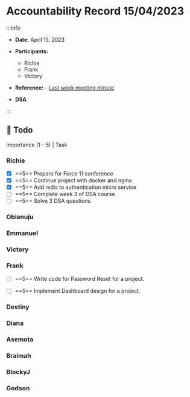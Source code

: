 Accountability Record 15/04/2023
===


:::info
- **Date:** April 15, 2023
- **Participants:**
    - Richie
    - Frank
    - Victory

- **Reference:** - [Last week meeting minute](https://hackmd.io/https://hackmd.io/@richiemoluno/rkgJR0-Mn)

- **DSA**
<!--     
    - https://leetcode.com/problems/valid-sudoku/
    - https://leetcode.com/problems/encode-and-decode-strings/
    - https://leetcode.com/problems/longest-consecutive-sequence/ -->

:::


:closed_book: Todo
--
Importance (1 - 5) | Task

### Richie
- [x] ==5== Prepare for Force 11 conference
- [x] ==5== Continue project with docker and nginx
- [x] ==5== Add redis to authentication micro service
- [ ] ==5== Complete week 3 of DSA course
- [ ] ==5== Solve 3 DSA questions

### Obianuju


### Emmanuel
 

### Victory

 
### Frank

- [ ] ==5== Write code for Password Reset for a project.
- [ ] ==5== Implement Dashboard design for a project.


### Destiny



### Diana


### Asemota


### Braimah


### BlockyJ


### Godson

